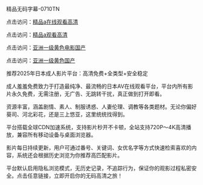精品无码字幕-0710TN

点击访问：<a href="https://heiliaoll4qsx.pages.dev">精品a在线观看高清</a>

点击访问：<a href="https://heiliaoxwd5i8.pages.dev">精品a观看高清</a>

点击访问：<a href="https://heiliaozj3tjd.pages.dev">亚洲一级黄色电影国产</a>

点击访问：<a href="https://heiliaowt0d7p.pages.dev">亚洲一级黄色国产</a>

推荐2025年日本成人影片平台：高清免费+全类型+安全稳定

成人羞羞免费致力于打造最纯净、最流畅的日本AV在线观看平台，平台内所有影片永久免费，无需注册，无广告、无跳转干扰，真正做到打开即看。

资源丰富，涵盖剧情、素人、制服诱惑、人妻伦理、调教等各类题材。无论你偏好葵司、河北彩花，还是三上悠亚，这里统统找得到。

平台搭载全球CDN加速系统，支持影片秒开不卡顿，全站支持720P～4K高清播放，兼容所有移动设备与桌面浏览器。

影片每日持续更新，用户可通过番号、关键词、女优名字等方式快速检索喜欢的内容，系统还会根据历史浏览为你推荐高匹配影片。

平台默认启用隐私浏览模式，无历史记录，不追踪行为，保证你的观影过程私密安全。点击任意链接，立即开启你的无码高清之旅！

<span style="display:none;">[Canonical link]  ( https://github.com/thhh2611/riben200000 ）</span> 
